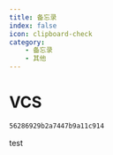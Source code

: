 ```yaml
---
title: 备忘录
index: false
icon: clipboard-check
category: 
    - 备忘录
    - 其他
---
```


# VCS
```md
56286929b2a7447b9a11c914
```


test
